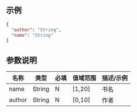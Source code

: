## 示例
```json
{
  "author": "String",
  "name": "String"
}
```
## 参数说明
名称|类型|必填|值域范围|描述/示例
--|--|--|--|--
name|String|N|[1,20]|书名
author|String|N|[0,10]|作者
